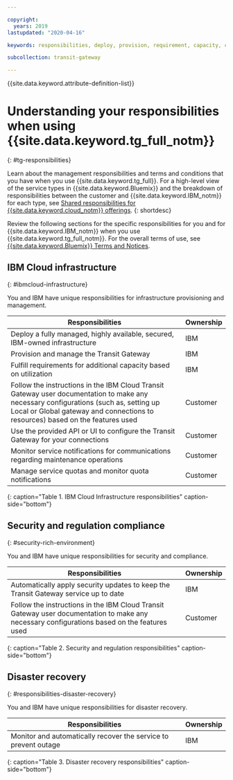 ```yaml
---

copyright:
  years: 2019
lastupdated: "2020-04-16"

keywords: responsibilities, deploy, provision, requirement, capacity, compliance, regulation

subcollection: transit-gateway

---
```


{{site.data.keyword.attribute-definition-list}}

# Understanding your responsibilities when using {{site.data.keyword.tg_full_notm}}
{: #tg-responsibilities}

Learn about the management responsibilities and terms and conditions that you have when you use {{site.data.keyword.tg_full}}. For a high-level view of the service types in {{site.data.keyword.Bluemix}} and the breakdown of responsibilities between the customer and {{site.data.keyword.IBM_notm}} for each type, see [Shared responsibilities for {{site.data.keyword.cloud_notm}} offerings](/docs/overview?topic=overview-shared-responsibilities).
{: shortdesc}

Review the following sections for the specific responsibilities for you and for {{site.data.keyword.IBM_notm}} when you use {{site.data.keyword.tg_full_notm}}. For the overall terms of use, see [{{site.data.keyword.Bluemix}} Terms and Notices](/docs/overview/?topic=overview-terms).

## IBM Cloud infrastructure
{: #ibmcloud-infrastructure}

You and IBM have unique responsibilities for infrastructure provisioning and management.

| Responsibilities |  Ownership |
|---------------------------|------|
| Deploy a fully managed, highly available, secured, IBM-owned infrastructure | IBM |
| Provision and manage the Transit Gateway | IBM |
| Fulfill requirements for additional capacity based on utilization | IBM |
| Follow the instructions in the IBM Cloud Transit Gateway user documentation to make any necessary configurations (such as, setting up Local or Global gateway and connections to resources) based on the features used | Customer |
| Use the provided API or UI to configure the Transit Gateway for your connections | Customer |
| Monitor service notifications for communications regarding maintenance operations | Customer |
| Manage service quotas and monitor quota notifications  | Customer |
{: caption="Table 1. IBM Cloud Infrastructure responsibilities" caption-side="bottom"}

## Security and regulation compliance
{: #security-rich-environment}

You and IBM have unique responsibilities for security and compliance.

| Responsibilities |  Ownership |
|---------------------------|------|
| Automatically apply security updates to keep the Transit Gateway service up to date | IBM |
| Follow the instructions in the IBM Cloud Transit Gateway user documentation to make any necessary configurations based on the features used | Customer |
{: caption="Table 2. Security and regulation responsibilities" caption-side="bottom"}

## Disaster recovery
{: #responsibilities-disaster-recovery}

You and IBM have unique responsibilities for disaster recovery.

| Responsibilities |  Ownership |
|----------|-----------------------|
| Monitor and automatically recover the service to prevent outage | IBM |
{: caption="Table 3. Disaster recovery responsibilities" caption-side="bottom"}
